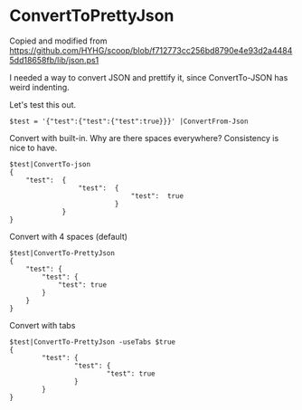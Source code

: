 # ConvertToPrettyJson

Copied and modified from https://github.com/HYHG/scoop/blob/f712773cc256bd8790e4e93d2a44845dd18658fb/lib/json.ps1

I needed a way to convert JSON and prettify it, since ConvertTo-JSON has weird indenting.

Let's test this out.
```
$test = '{"test":{"test":{"test":true}}}' |ConvertFrom-Json

```

Convert with built-in.  Why are there spaces everywhere? Consistency is nice to have.
```
$test|ConvertTo-json
{
    "test":  {
                 "test":  {
                              "test":  true
                          }
             }
}
```

Convert with 4 spaces (default)
```
$test|ConvertTo-PrettyJson
{
    "test": {
        "test": {
            "test": true
        }
    }
}
```

Convert with tabs
```
$test|ConvertTo-PrettyJson -useTabs $true
{
        "test": {
                "test": {
                        "test": true
                }
        }
}
```

